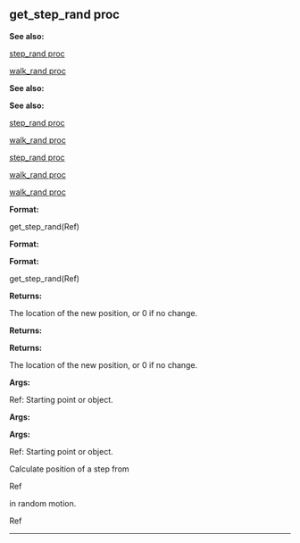 

 get\_step\_rand proc
----------------------




**See also:** 


[step\_rand proc](#/proc/step_rand) 

[walk\_rand proc](#/proc/walk_rand) 




**See also:** 

**See also:**

[step\_rand proc](#/proc/step_rand) 

[walk\_rand proc](#/proc/walk_rand) 


[step\_rand proc](#/proc/step_rand)

[walk\_rand proc](#/proc/walk_rand) 

[walk\_rand proc](#/proc/walk_rand)


**Format:** 


 get\_step\_rand(Ref)
 


**Format:** 

**Format:**

 get\_step\_rand(Ref)



**Returns:** 


 The location of the new position, or 0 if no change.
 


**Returns:** 

**Returns:**

 The location of the new position, or 0 if no change.



**Args:** 


 Ref: Starting point or object.
 


**Args:** 

**Args:**

 Ref: Starting point or object.


 Calculate position of a step from
 
 Ref
 
 in random motion.




 Ref



---


